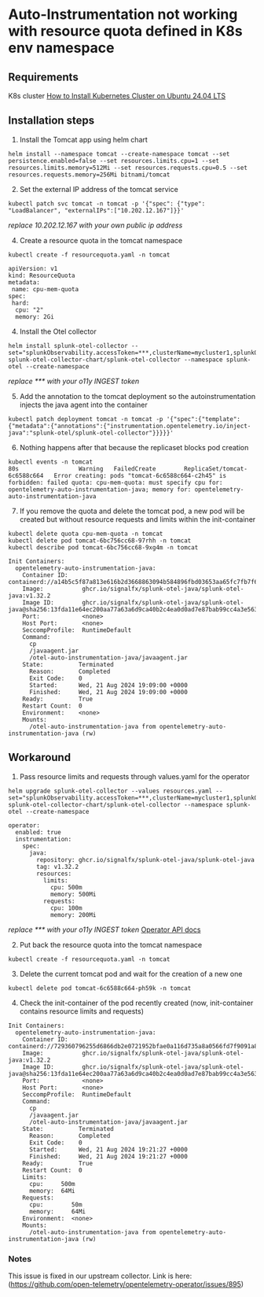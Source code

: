 # Auto-Instrumentation not working with resource quota defined in K8s env namespace

## Requirements
K8s cluster [How to Install Kubernetes Cluster on Ubuntu 24.04 LTS](https://hbayraktar.medium.com/how-to-install-kubernetes-cluster-on-ubuntu-22-04-step-by-step-guide-7dbf7e8f5f99)

## Installation steps

1. Install the Tomcat app using helm chart
```
helm install --namespace tomcat --create-namespace tomcat --set persistence.enabled=false --set resources.limits.cpu=1 --set resources.limits.memory=512Mi --set resources.requests.cpu=0.5 --set resources.requests.memory=256Mi bitnami/tomcat
```

2. Set the external IP address of the tomcat service
```
kubectl patch svc tomcat -n tomcat -p '{"spec": {"type": "LoadBalancer", "externalIPs":["10.202.12.167"]}}'
```
*replace 10.202.12.167 with your own public ip address*
  
4. Create a resource quota in the tomcat namespace
```
kubectl create -f resourcequota.yaml -n tomcat

apiVersion: v1
kind: ResourceQuota
metadata:
 name: cpu-mem-quota
spec:
 hard:
  cpu: "2"
  memory: 2Gi
```

4. Install the Otel collector
```
helm install splunk-otel-collector --set="splunkObservability.accessToken=***,clusterName=mycluster1,splunkObservability.realm=us1,gateway.enabled=false,splunkObservability.profilingEnabled=true,environment=lab,operator.enabled=true,certmanager.enabled=true,agent.discovery.enabled=true" splunk-otel-collector-chart/splunk-otel-collector --namespace splunk-otel --create-namespace
```
*replace *** with your o11y INGEST token*

5. Add the annotation to the tomcat deployment so the autoinstrumentation injects the java agent into the container
```
kubectl patch deployment tomcat -n tomcat -p '{"spec":{"template":{"metadata":{"annotations":{"instrumentation.opentelemetry.io/inject-java":"splunk-otel/splunk-otel-collector"}}}}}'
```

6. Nothing happens after that because the replicaset blocks pod creation
```
kubectl events -n tomcat
80s                 Warning   FailedCreate        ReplicaSet/tomcat-6c6588c664   Error creating: pods "tomcat-6c6588c664-c2h45" is forbidden: failed quota: cpu-mem-quota: must specify cpu for: opentelemetry-auto-instrumentation-java; memory for: opentelemetry-auto-instrumentation-java
``` 

7. If you remove the quota and delete the tomcat pod, a new pod will be created but without resource requests and limits within the init-container
```
kubectl delete quota cpu-mem-quota -n tomcat
kubectl delete pod tomcat-6bc756cc68-97rhh -n tomcat
kubectl describe pod tomcat-6bc756cc68-9xg4m -n tomcat

Init Containers:
  opentelemetry-auto-instrumentation-java:
    Container ID:    containerd://a14b5c5f87a813e616b2d3668863094b584896fbd03653aa65fc7fb7f6258163
    Image:           ghcr.io/signalfx/splunk-otel-java/splunk-otel-java:v1.32.2
    Image ID:        ghcr.io/signalfx/splunk-otel-java/splunk-otel-java@sha256:13fda11e64ec200aa77a63a6d9ca40b2c4ea0d0ad7e87bab99cc4a3e5638df76
    Port:            <none>
    Host Port:       <none>
    SeccompProfile:  RuntimeDefault
    Command:
      cp
      /javaagent.jar
      /otel-auto-instrumentation-java/javaagent.jar
    State:          Terminated
      Reason:       Completed
      Exit Code:    0
      Started:      Wed, 21 Aug 2024 19:09:00 +0000
      Finished:     Wed, 21 Aug 2024 19:09:00 +0000
    Ready:          True
    Restart Count:  0
    Environment:    <none>
    Mounts:
      /otel-auto-instrumentation-java from opentelemetry-auto-instrumentation-java (rw)
```

## Workaround

1. Pass resource limits and requests through values.yaml for the operator
```
helm upgrade splunk-otel-collector --values resources.yaml --set="splunkObservability.accessToken=***,clusterName=mycluster1,splunkObservability.realm=us1,gateway.enabled=false,splunkObservability.profilingEnabled=true,environment=lab,operator.enabled=true,certmanager.enabled=true,agent.discovery.enabled=true" splunk-otel-collector-chart/splunk-otel-collector --namespace splunk-otel --create-namespace

operator:
  enabled: true
  instrumentation:
    spec:
      java:
        repository: ghcr.io/signalfx/splunk-otel-java/splunk-otel-java
        tag: v1.32.2
        resources:
          limits:
            cpu: 500m
            memory: 500Mi
          requests:
            cpu: 100m
            memory: 200Mi
```
*replace *** with your o11y INGEST token*
[Operator API docs](https://github.com/open-telemetry/opentelemetry-operator/blob/main/docs/api.md)

2. Put back the resource quota into the tomcat namespace
```
kubectl create -f resourcequota.yaml -n tomcat
```

3. Delete the current tomcat pod and wait for the creation of a new one
```
kubectl delete pod tomcat-6c6588c664-ph59k -n tomcat
```

4. Check the init-container of the pod recently created (now, init-container contains resource limits and requests)
```
Init Containers:
  opentelemetry-auto-instrumentation-java:
    Container ID:    containerd://729360796255d6866db2e0721952bfae0a116d735a8a0566fd7f9091a8ffeeb6
    Image:           ghcr.io/signalfx/splunk-otel-java/splunk-otel-java:v1.32.2
    Image ID:        ghcr.io/signalfx/splunk-otel-java/splunk-otel-java@sha256:13fda11e64ec200aa77a63a6d9ca40b2c4ea0d0ad7e87bab99cc4a3e5638df76
    Port:            <none>
    Host Port:       <none>
    SeccompProfile:  RuntimeDefault
    Command:
      cp
      /javaagent.jar
      /otel-auto-instrumentation-java/javaagent.jar
    State:          Terminated
      Reason:       Completed
      Exit Code:    0
      Started:      Wed, 21 Aug 2024 19:21:27 +0000
      Finished:     Wed, 21 Aug 2024 19:21:27 +0000
    Ready:          True
    Restart Count:  0
    Limits:
      cpu:     500m
      memory:  64Mi
    Requests:
      cpu:        50m
      memory:     64Mi
    Environment:  <none>
    Mounts:
      /otel-auto-instrumentation-java from opentelemetry-auto-instrumentation-java (rw)
```

### Notes

This issue is fixed in our upstream collector. Link is here: (https://github.com/open-telemetry/opentelemetry-operator/issues/895)

